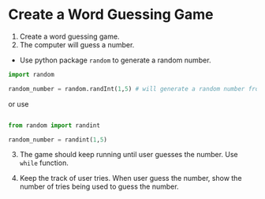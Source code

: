 # Create a Word Guessing Game

1. Create a word guessing game. 
2. The computer will guess a number.  
- Use python package `random` to generate a random number. 
```python
import random

random_number = random.randInt(1,5) # will generate a random number from specified range

```

or use 

```python

from random import randint

random_number = randint(1,5)

```

3. The game should keep running until user guesses the number. Use `while` function.

4. Keep the track of user tries. When user guess the number, show the number of tries being used to guess the number. 